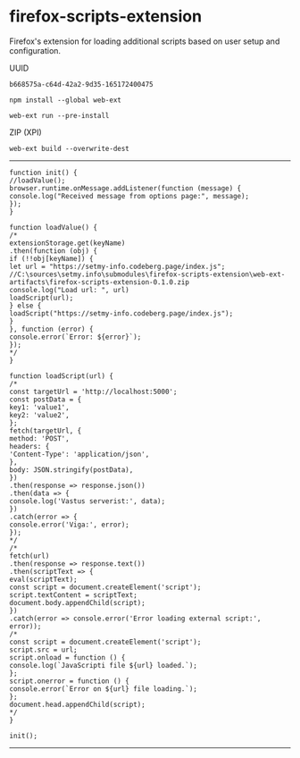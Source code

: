 # firefox-scripts-extension

Firefox's extension for loading additional scripts based on user setup and configuration.

UUID

    b668575a-c64d-42a2-9d35-165172400475

```shell
npm install --global web-ext
```

```shell
web-ext run --pre-install
```

ZIP (XPI)

```shell
web-ext build --overwrite-dest
```

---
    function init() {
    //loadValue();
    browser.runtime.onMessage.addListener(function (message) {
    console.log("Received message from options page:", message);
    });
    }
    
    function loadValue() {
    /*
    extensionStorage.get(keyName)
    .then(function (obj) {
    if (!!obj[keyName]) {
    let url = "https://setmy-info.codeberg.page/index.js"; //C:\sources\setmy.info\submodules\firefox-scripts-extension\web-ext-artifacts\firefox-scripts-extension-0.1.0.zip
    console.log("Load url: ", url)
    loadScript(url);
    } else {
    loadScript("https://setmy-info.codeberg.page/index.js");
    }
    }, function (error) {
    console.error(`Error: ${error}`);
    });
    */
    }
    
    function loadScript(url) {
    /*
    const targetUrl = 'http://localhost:5000';
    const postData = {
    key1: 'value1',
    key2: 'value2',
    };
    fetch(targetUrl, {
    method: 'POST',
    headers: {
    'Content-Type': 'application/json',
    },
    body: JSON.stringify(postData),
    })
    .then(response => response.json())
    .then(data => {
    console.log('Vastus serverist:', data);
    })
    .catch(error => {
    console.error('Viga:', error);
    });
    */
    /*
    fetch(url)
    .then(response => response.text())
    .then(scriptText => {
    eval(scriptText);
    const script = document.createElement('script');
    script.textContent = scriptText;
    document.body.appendChild(script);
    })
    .catch(error => console.error('Error loading external script:', error));
    /*
    const script = document.createElement('script');
    script.src = url;
    script.onload = function () {
    console.log(`JavaScripti file ${url} loaded.`);
    };
    script.onerror = function () {
    console.error(`Error on ${url} file loading.`);
    };
    document.head.appendChild(script);
    */
    }
    
    init();
---
